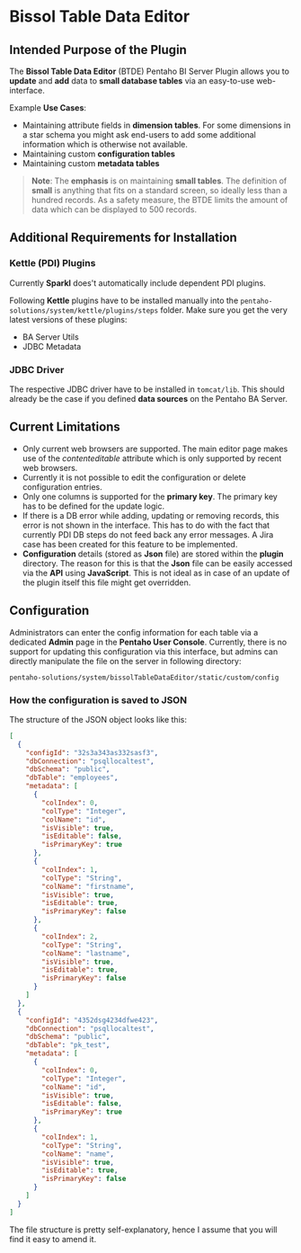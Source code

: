 # Bissol Table Data Editor

## Intended Purpose of the Plugin ##

The **Bissol Table Data Editor** (BTDE) Pentaho BI Server Plugin allows you to **update** and **add** data to **small database tables** via an easy-to-use web-interface.

Example **Use Cases**:

- Maintaining attribute fields in **dimension tables**. For some dimensions in a star schema you might ask end-users to add some additional information which is otherwise not available.
- Maintaining custom **configuration tables**  
- Maintaining custom **metadata tables**

> **Note**: The **emphasis** is on maintaining **small tables**. The definition of **small** is anything that fits on a standard screen, so ideally less than a hundred records. As a safety measure, the BTDE limits the amount of data which can be displayed to 500 records.

## Additional Requirements for Installation ##

### Kettle (PDI) Plugins ###

Currently **Sparkl** does't automatically include dependent PDI plugins. 

Following **Kettle** plugins have to be installed manually into the `pentaho-solutions/system/kettle/plugins/steps` folder. Make sure you get the very latest versions of these plugins:

- BA Server Utils
- JDBC Metadata

### JDBC Driver

The respective JDBC driver have to be installed in `tomcat/lib`. This should already be the case if you defined **data sources** on the Pentaho BA Server.

## Current Limitations ##


- Only current web browsers are supported. The main editor page makes use of the *contenteditable* attribute which is only supported by recent web browsers.
- Currently it is not possible to edit the configuration or delete configuration entries.
- Only one columns is supported for the **primary key**. The primary key has to be defined for the update logic.
- If there is a DB error while adding, updating or removing records, this error is not shown in the interface. This has to do with the fact that currently PDI DB steps do not feed back any error messages. A Jira case has been created for this feature to be implemented.
- **Configuration** details (stored as **Json** file) are stored within the **plugin** directory. The reason for this is that the **Json** file can be easily accessed via the **API** using **JavaScript**. This is not ideal as in case of an update of the plugin itself this file might get overridden. 

## Configuration

Administrators can enter the config information for each table via a dedicated **Admin** page in the **Pentaho User Console**. Currently, there is no support for updating this configuration via this interface, but admins can directly manipulate the file on the server in following directory:

`pentaho-solutions/system/bissolTableDataEditor/static/custom/config`

### How the configuration is saved to JSON

The structure of the JSON object looks like this:

```json
[
  {
    "configId": "32s3a343as332sasf3",
    "dbConnection": "psqllocaltest",
    "dbSchema": "public",
    "dbTable": "employees",
    "metadata": [
      {
        "colIndex": 0,
        "colType": "Integer",
        "colName": "id",
        "isVisible": true,
        "isEditable": false,
        "isPrimaryKey": true
      },
      {
        "colIndex": 1,
        "colType": "String",
        "colName": "firstname",
        "isVisible": true,
        "isEditable": true,
        "isPrimaryKey": false
      },
      {
        "colIndex": 2,
        "colType": "String",
        "colName": "lastname",
        "isVisible": true,
        "isEditable": true,
        "isPrimaryKey": false
      }
    ]
  },
  {
    "configId": "4352dsg4234dfwe423",
    "dbConnection": "psqllocaltest",
    "dbSchema": "public",
    "dbTable": "pk_test",
    "metadata": [
      {
        "colIndex": 0,
        "colType": "Integer",
        "colName": "id",
        "isVisible": true,
        "isEditable": false,
        "isPrimaryKey": true
      },
      {
        "colIndex": 1,
        "colType": "String",
        "colName": "name",
        "isVisible": true,
        "isEditable": true,
        "isPrimaryKey": false
      }
    ]
  }
]
```

The file structure is pretty self-explanatory, hence I assume that you will find it easy to amend it.
